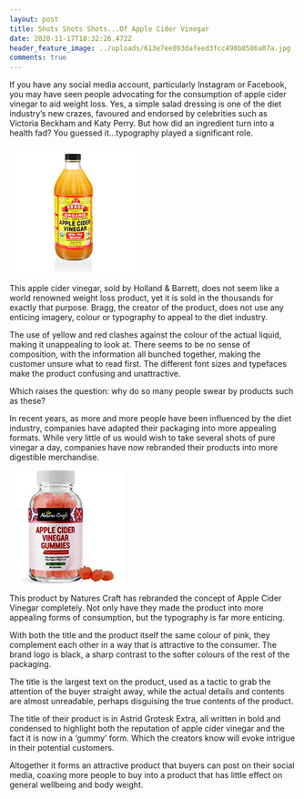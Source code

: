 ```yaml
---
layout: post
title: Shots Shots Shots...Of Apple Cider Vinegar
date: 2020-11-17T18:32:26.472Z
header_feature_image: ../uploads/613e7ee893dafeed3fcc498b8586a07a.jpg
comments: true
---
```

If you have any social media account, particularly Instagram or Facebook, you may have seen people advocating for the consumption of apple cider vinegar to aid weight loss. Yes, a simple salad dressing is one of the diet industry’s new crazes, favoured and endorsed by celebrities such as Victoria Beckham and Katy Perry. But how did an ingredient turn into a health fad? You guessed it...typography played a significant role.



![](../uploads/acv5.jpg)

This apple cider vinegar, sold by Holland & Barrett, does not seem like a world renowned weight loss product, yet it is sold in the thousands for exactly that purpose. Bragg, the creator of the product, does not use any enticing imagery, colour or typography to appeal to the diet industry. 

The use of yellow and red clashes against the colour of the actual liquid, making it unappealing to look at. There seems to be no sense of composition, with the information all bunched together, making the customer unsure what to read first. The different font sizes and typefaces make the product confusing and unattractive.

Which raises the question: why do so many people swear by products such as these?

In recent years, as more and more people have been influenced by the diet industry, companies have adapted their packaging into more appealing formats. While very little of us would wish to take several shots of pure vinegar a day, companies have now rebranded their products into more digestible merchandise.

![](../uploads/acv1.jpg)

This product by Natures Craft has rebranded the concept of Apple Cider Vinegar completely. Not only have they made the product into more appealing forms of consumption, but the typography is far more enticing. 

With both the title and the product itself the same colour of pink, they complement each other in a way that is attractive to the consumer. The brand logo is black, a sharp contrast to the softer colours of the rest of the packaging.

The title is the largest text on the product, used as a tactic to grab the attention of the buyer straight away, while the actual details and contents are almost unreadable, perhaps disguising the true contents of the product. 

The title of their product is in Astrid Grotesk Extra, all written in bold and condensed to highlight both the reputation of apple cider vinegar and the fact it is now in a ‘gummy’ form. Which the creators know will evoke intrigue in their potential customers.

Altogether it forms an attractive product that buyers can post on their social media, coaxing more people to buy into a product that has little effect on general wellbeing and body weight.